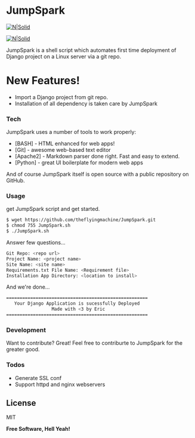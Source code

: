 # JumpSpark

[![N|Solid](https://upload.wikimedia.org/wikipedia/commons/thumb/8/82/Gnu-bash-logo.svg/120px-Gnu-bash-logo.svg.png)](https://nodesource.com/products/nsolid)

[![N|Solid](https://cyberboy.in/Innovo%20-%20Innovative%20Parallax%20Coming%20Soon%20Template_files/logo.png)](https://cyberboy.in)

JumpSpark is a shell script which automates first time deployment of Django project on a Linux server via a git repo.


# New Features!

  - Import a Django project from git repo.
  - Installation of all dependency is taken care by JumpSpark


### Tech

JumpSpark uses a number of tools to work properly:

* [BASH] - HTML enhanced for web apps!
* [Git] - awesome web-based text editor
* [Apache2] - Markdown parser done right. Fast and easy to extend.
* [Python] - great UI boilerplate for modern web apps

And of course JumpSpark itself is open source with a public repository on GitHub.

### Usage

get JumpSpark script and get started.

```sh
$ wget https://github.com/theflyingmachine/JumpSpark.git
$ chmod 755 JumpSpark.sh
$ ./JumpSpark.sh
```

Answer few questions...

```sh
Git Repo: <repo url>
Project Name: <project name>
Site Name: <site name>
Requirements.txt File Name: <Requirement file>
Installation App Directory: <location to install>
```

And we're done...

```sh
=====================================================
   Your Django Application is sucessfully Deployed   
                 Made with <3 by Eric                	
=====================================================
```

### Development

Want to contribute? Great! Feel free to contriburte to JumpSpark for the greater good.

### Todos

 - Generate SSL conf
 - Support httpd and nginx webservers

License
----

MIT


**Free Software, Hell Yeah!**
